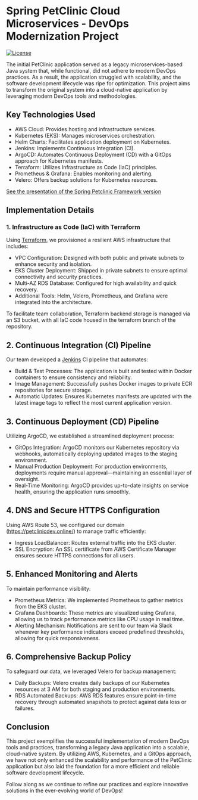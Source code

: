 # Spring PetClinic Cloud Microservices - DevOps Modernization Project

[![License](https://img.shields.io/badge/License-Apache%202.0-blue.svg)](https://opensource.org/licenses/Apache-2.0)

The initial PetClinic application served as a legacy microservices-based Java system that, while functional, did not adhere to modern DevOps practices. As a result, the application struggled with scalability, and the software development lifecycle was ripe for optimization. This project aims to transform the original system into a cloud-native application by leveraging modern DevOps tools and methodologies.

## Key Technologies Used

- AWS Cloud: Provides hosting and infrastructure services.
- Kubernetes (EKS): Manages microservices orchestration.
- Helm Charts: Facilitates application deployment on Kubernetes.
- Jenkins: Implements Continuous Integration (CI).
- ArgoCD: Automates Continuous Deployment (CD) with a GitOps approach for Kubernetes manifests.
- Terraform: Utilizes Infrastructure as Code (IaC) principles.
- Prometheus & Grafana: Enables monitoring and alerting.
- Velero: Offers backup solutions for Kubernetes resources.

[See the presentation of the Spring Petclinic Framework version](http://fr.slideshare.net/AntoineRey/spring-framework-petclinic-sample-application)

## Implementation Details

### 1. Infrastructure as Code (IaC) with Terraform
Using [Terraform](https://github.com/sshsurabhi/petclinic-iac-main-harsha), we provisioned a resilient AWS infrastructure that includes:

- VPC Configuration: Designed with both public and private subnets to enhance security and isolation.
- EKS Cluster Deployment: Shipped in private subnets to ensure optimal connectivity and security practices.
- Multi-AZ RDS Database: Configured for high availability and quick recovery.
- Additional Tools: Helm, Velero, Prometheus, and Grafana were integrated into the architecture.

To facilitate team collaboration, Terraform backend storage is managed via an S3 bucket, with all IaC code housed in the terraform branch of the repository.

## 2. Continuous Integration (CI) Pipeline
Our team developed a [Jenkins](https://github.com/sshsurabhi/Petclinic-Helm-Chart-K8S) CI pipeline that automates:

- Build & Test Processes: The application is built and tested within Docker containers to ensure consistency and reliability.
- Image Management: Successfully pushes Docker images to private ECR repositories for secure storage.
- Automatic Updates: Ensures Kubernetes manifests are updated with the latest image tags to reflect the most current application version.

## 3. Continuous Deployment (CD) Pipeline

Utilizing ArgoCD, we established a streamlined deployment process:

- GitOps Integration: ArgoCD monitors our Kubernetes repository via webhooks, automatically deploying updated images to the staging environment.
- Manual Production Deployment: For production environments, deployments require manual approval—maintaining an essential layer of oversight.
- Real-Time Monitoring: ArgoCD provides up-to-date insights on service health, ensuring the application runs smoothly.

## 4. DNS and Secure HTTPS Configuration

Using AWS Route 53, we configured our domain (https://petclinicdev.online/) to manage traffic efficiently:

- Ingress LoadBalancer: Routes external traffic into the EKS cluster.
- SSL Encryption: An SSL certificate from AWS Certificate Manager ensures secure HTTPS connections for all users.

## 5. Enhanced Monitoring and Alerts
To maintain performance visibility:

- Prometheus Metrics: We implemented Prometheus to gather metrics from the EKS cluster.
- Grafana Dashboards: These metrics are visualized using Grafana, allowing us to track performance metrics like CPU usage in real time.
- Alerting Mechanism: Notifications are sent to our team via Slack whenever key performance indicators exceed predefined thresholds, allowing for quick responsiveness.

## 6. Comprehensive Backup Policy
To safeguard our data, we leveraged Velero for backup management:

- Daily Backups: Velero creates daily backups of our Kubernetes resources at 3 AM for both staging and production environments.
- RDS Automated Backups: AWS RDS features ensure point-in-time recovery through automated snapshots to protect against data loss or failures.


## Conclusion
This project exemplifies the successful implementation of modern DevOps tools and practices, transforming a legacy Java application into a scalable, cloud-native system. By utilizing AWS, Kubernetes, and a GitOps approach, we have not only enhanced the scalability and performance of the PetClinic application but also laid the foundation for a more efficient and reliable software development lifecycle. 

Follow along as we continue to refine our practices and explore innovative solutions in the ever-evolving world of DevOps!
